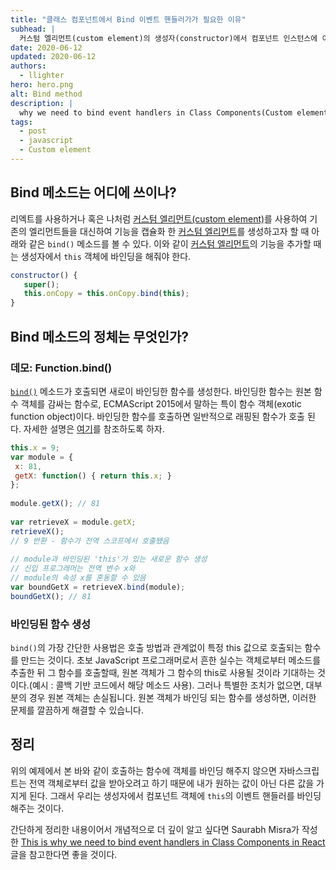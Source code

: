 ```yaml
---
title: "클래스 컴포넌트에서 Bind 이벤트 핸들러가가 필요한 이유"
subhead: |
  커스텀 엘리먼트(custom element)의 생성자(constructor)에서 컴포넌트 인스턴스에 이벤트 핸들러를 연결해주기 
date: 2020-06-12
updated: 2020-06-12
authors:
  - llighter
hero: hero.png
alt: Bind method
description: |
  why we need to bind event handlers in Class Components(Custom element)
tags:
  - post
  - javascript
  - Custom element
---
```


## Bind 메소드는 어디에 쓰이나?

리엑트를 사용하거나 혹은 나처럼 [커스텀 엘리먼트(custom element)][1]를 사용하여 기존의 엘리먼트들을 대신하여 기능을 캡슐화 한 [커스텀 엘리먼트][1]를 생성하고자 할 때 아래와 같은 `bind()` 메소드를 볼 수 있다. 이와 같이 [커스텀 엘리먼트][1]의 기능을 추가할 때는 생성자에서 `this` 객체에 바인딩을 해줘야 한다.

```javascript
constructor() {
   super();
   this.onCopy = this.onCopy.bind(this);
}
```

## Bind 메소드의 정체는 무엇인가?

### 데모: Function.bind()

[`bind()`][2] 메소드가 호출되면 새로이 바인딩한 함수를 생성한다. 바인딩한 함수는 원본 함수 객체를 감싸는 함수로, ECMAScript 2015에서 말하는 특이 함수 객체(exotic function object)이다. 바인딩한 함수를 호출하면 일반적으로 래핑된 함수가 호출 된다. 자세한 설명은 [여기][2]를 참조하도록 하자.

```javascript
this.x = 9;
var module = {
 x: 81,
 getX: function() { return this.x; }
};
 
module.getX(); // 81
 
var retrieveX = module.getX;
retrieveX();
// 9 반환 - 함수가 전역 스코프에서 호출됐음
 
// module과 바인딩된 'this'가 있는 새로운 함수 생성
// 신입 프로그래머는 전역 변수 x와
// module의 속성 x를 혼동할 수 있음
var boundGetX = retrieveX.bind(module);
boundGetX(); // 81
```

### 바인딩된 함수 생성

`bind()`의 가장 간단한 사용법은 호출 방법과 관계없이 특정 this 값으로 호출되는 함수를 만드는 것이다. 초보 JavaScript 프로그래머로서 흔한 실수는 객체로부터 메소드를 추출한 뒤 그 함수를 호출할때, 원본 객체가 그 함수의 this로 사용될 것이라 기대하는 것이다.(예시 : 콜백 기반 코드에서 해당 메소드 사용). 그러나 특별한 조치가 없으면, 대부분의 경우 원본 객체는 손실됩니다. 원본 객체가 바인딩 되는 함수를 생성하면, 이러한 문제를 깔끔하게 해결할 수 있습니다.


## 정리

위의 예제에서 본 바와 같이 호출하는 함수에 객체를 바인딩 해주지 않으면 자바스크립트는 전역 객체로부터 값을 받아오려고 하기 때문에 내가 원하는 값이 아닌 다른 값을 가지게 된다. 그래서 우리는 생성자에서 컴포넌트 객체에 `this`의 이벤트 핸들러를 바인딩 해주는 것이다.

간단하게 정리한 내용이어서 개념적으로 더 깊이 알고 싶다면 Saurabh Misra가 작성한 [This is why we need to bind event handlers in Class Components in React][3] 글을 참고한다면 좋을 것이다.

[1]:https://developer.mozilla.org/ko/docs/Web/Web_Components/Using_custom_elements
[2]:https://developer.mozilla.org/ko/docs/Web/JavaScript/Reference/Global_Objects/Function/bind
[3]:https://www.freecodecamp.org/news/this-is-why-we-need-to-bind-event-handlers-in-class-components-in-react-f7ea1a6f93eb/
